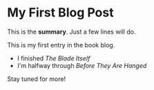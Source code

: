 # My First Blog Post

This is the **summary**. Just a few lines will do.

<!-- more -->

This is my first entry in the book blog.

- I finished *The Blade Itself*
- I'm halfway through *Before They Are Hanged*

Stay tuned for more!